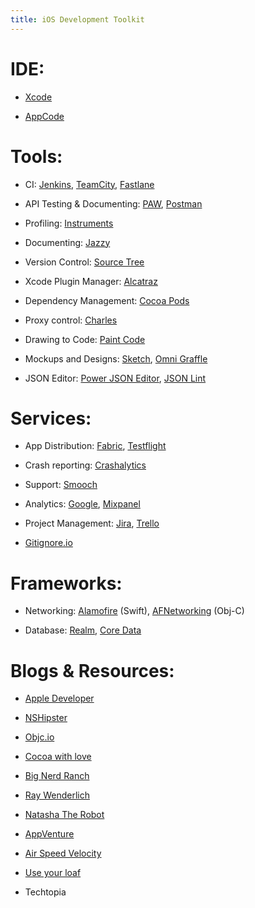 ```yaml
---
title: iOS Development Toolkit
---
```


IDE:
====

-   [Xcode](https://developer.apple.com/xcode/)

-   [AppCode](https://www.jetbrains.com/objc/special/appcode/appcode.html?&gclid=Cj0KEQjw0MW9BRDxtYTn2_S699MBEiQAw33y4-a10FZimuF79_tli4FQxMFyfPy24V54VCpQtCo1-10aAtZs8P8HAQ&gclsrc=aw.ds.ds&dclid=CN7l8JL4w84CFZZENwod75oN9A)

Tools:
======

-   CI: [Jenkins](https://jenkins.io/),
    [TeamCity](https://www.jetbrains.com/teamcity/),
    [Fastlane](https://fastlane.tools/)

-   API Testing & Documenting: [PAW](https://paw.cloud/),
    [Postman](https://chrome.google.com/webstore/detail/postman/fhbjgbiflinjbdggehcddcbncdddomop)

-   Profiling:
    [Instruments](https://developer.apple.com/library/tvos/documentation/DeveloperTools/Conceptual/InstrumentsUserGuide/)

-   Documenting: [Jazzy](https://github.com/realm/jazzy)

-   Version Control: [Source Tree](https://www.sourcetreeapp.com/)

-   Xcode Plugin Manager: [Alcatraz](http://alcatraz.io/)

-   Dependency Management: [Cocoa Pods](https://cocoapods.org/)

-   Proxy control: [Charles](https://www.charlesproxy.com/)

-   Drawing to Code: [Paint Code](https://www.paintcodeapp.com/)

-   Mockups and Designs: [Sketch](https://www.sketchapp.com/), [Omni
    Graffle](https://www.omnigroup.com/omnigraffle)

-   JSON Editor: [Power JSON
    Editor](https://tickplant.com/powerjsoneditor/), [JSON
    Lint](http://jsonlint.com/)

Services: 
==========

-   App Distribution: [Fabric](https://get.fabric.io/),
    [Testflight](https://developer.apple.com/testflight/)

-   Crash reporting: [Crashalytics](https://try.crashlytics.com/)

-   Support: [Smooch](https://smooch.io/)

-   Analytics:
    [Google](https://developers.google.com/analytics/devguides/collection/ios/v3/),
    [Mixpanel](https://mixpanel.com/?from=adwords_mobile&gclid=Cj0KEQjw0MW9BRDxtYTn2_S699MBEiQAw33y45tl_fNp2ZkthVvwBYjHwqEEr3jAidupblqM4HlYBLcaAkBy8P8HAQ)

-   Project Management:
    [Jira](https://www.atlassian.com/software/jira?_mid=e635c4b9e83565ffdffb03ce62ea9de9&aceid=&adposition=1t1&adgroup=9124126102&campaign=189395542&creative=102960103582&device=c&keyword=jira&matchtype=e&network=g&placement=&gclid=Cj0KEQjw0MW9BRDxtYTn2_S699MBEiQAw33y42Yddacwu3oaeFzfIcPO6XQsI-JqUGRxQOo1uxeARJgaAtDf8P8HAQ),
    [Trello](https://trello.com/)

-   [Gitignore.io](https://www.gitignore.io/)

Frameworks: 
============

-   Networking: [Alamofire](https://github.com/Alamofire/Alamofire)
    (Swift),
    [AFNetworking](https://github.com/AFNetworking/AFNetworking) (Obj-C)

-   Database: [Realm](https://realm.io), [Core
    Data](https://developer.apple.com/library/watchos/documentation/Cocoa/Conceptual/CoreData/index.html)

Blogs & Resources: 
===================

-   [Apple Developer](https://developer.apple.com/develop/)

-   [NSHipster](http://nshipster.com/)

-   [Objc.io](https://www.objc.io/)

-   [Cocoa with love](http://www.cocoawithlove.com/)

-   [Big Nerd Ranch](https://www.bignerdranch.com/blog/)

-   [Ray Wenderlich](https://www.raywenderlich.com/)

-   [Natasha The Robot](https://www.natashatherobot.com/)

-   [AppVenture](https://appventure.me/)

-   [Air Speed Velocity](https://airspeedvelocity.net/)

-   [Use your loaf](http://useyourloaf.com/)

-   Techtopia
